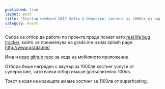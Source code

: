 ```yaml
---
published: true
layout: post
title: "Startup weekend 2013 Sofia & Общество: хостинг за 1000лв от superhosting"
category: event
---
```


Събра се отбор да работи по проекта преди познат като [real life bug tracker](https://github.com/obshtestvo-idei/real-life-bug-tracker/), който се преименува на grada.me и има splash page: http://www.grada.me/

Има и [ново github repo](https://github.com/obshtestvo-idei/real-life-bug-tracker-phone-app) за кода на мобилното приложение.

Отбора беше награден с ваучър за 1000лв хостинг услуги от суперхотинг, като всеки отбор имаше допълнително 100лв.

Тоест в края на краищата имаме хостинг за 1100лв от superhosting.